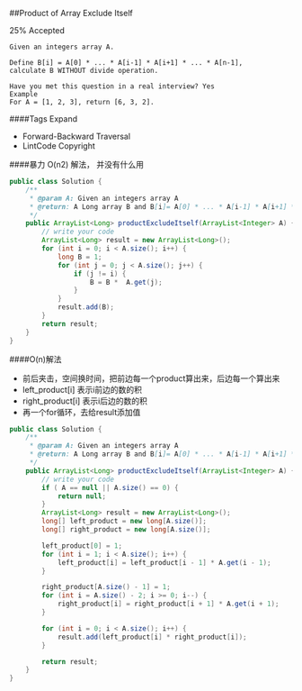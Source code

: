 ##Product of Array Exclude Itself

25% Accepted

	Given an integers array A.

	Define B[i] = A[0] * ... * A[i-1] * A[i+1] * ... * A[n-1],
	calculate B WITHOUT divide operation.

	Have you met this question in a real interview? Yes
	Example
	For A = [1, 2, 3], return [6, 3, 2].

####Tags Expand
- Forward-Backward Traversal
- LintCode Copyright


####暴力 O(n2) 解法， 并没有什么用
```java
public class Solution {
    /**
     * @param A: Given an integers array A
     * @return: A Long array B and B[i]= A[0] * ... * A[i-1] * A[i+1] * ... * A[n-1]
     */
    public ArrayList<Long> productExcludeItself(ArrayList<Integer> A) {
        // write your code
        ArrayList<Long> result = new ArrayList<Long>();
        for (int i = 0; i < A.size(); i++) {
            long B = 1;
            for (int j = 0; j < A.size(); j++) {
                if (j != i) {
                    B = B *  A.get(j);
                }
            }
            result.add(B);
        }
        return result;
    }
}
```

####O(n)解法
- 前后夹击，空间换时间，把前边每一个product算出来，后边每一个算出来
- left_product[i] 表示i前边的数的积
- right_product[i] 表示i后边的数的积
- 再一个for循环，去给result添加值

```java
public class Solution {
    /**
     * @param A: Given an integers array A
     * @return: A Long array B and B[i]= A[0] * ... * A[i-1] * A[i+1] * ... * A[n-1]
     */
    public ArrayList<Long> productExcludeItself(ArrayList<Integer> A) {
        // write your code
        if ( A == null || A.size() == 0) {
            return null;
        }
        ArrayList<Long> result = new ArrayList<Long>();
        long[] left_product = new long[A.size()];
        long[] right_product = new long[A.size()];

        left_product[0] = 1;
        for (int i = 1; i < A.size(); i++) {
            left_product[i] = left_product[i - 1] * A.get(i - 1);
        }

        right_product[A.size() - 1] = 1;
        for (int i = A.size() - 2; i >= 0; i--) {
            right_product[i] = right_product[i + 1] * A.get(i + 1);
        }

        for (int i = 0; i < A.size(); i++) {
            result.add(left_product[i] * right_product[i]);
        }

        return result;
    }
}


```
